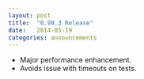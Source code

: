 ```yaml
---
layout: post
title:  "0.99.3 Release"
date:   2014-05-19
categories: announcements
---
```


* Major performance enhancement.
* Avoids issue with timeouts on tests.
